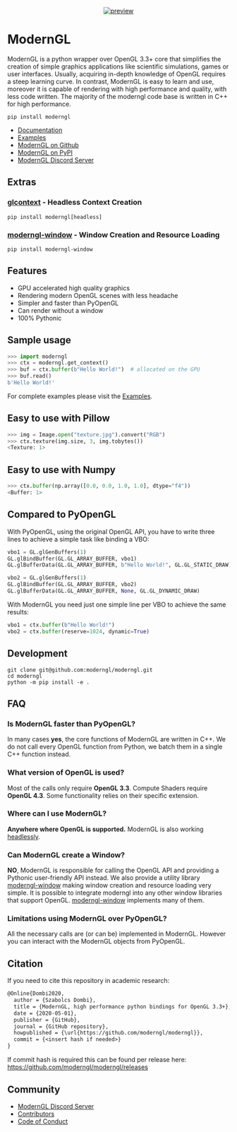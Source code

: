 <div align="center">

[![preview](https://github.com/moderngl/moderngl/assets/11232402/b314f7af-0c0a-4b7d-b4f5-857f426454ca)](#readme)

</div>

# ModernGL

ModernGL is a python wrapper over OpenGL 3.3+ core that simplifies the creation of simple graphics applications like scientific simulations, games or user interfaces. Usually, acquiring in-depth knowledge of OpenGL requires a steep learning curve. In contrast, ModernGL is easy to learn and use, moreover it is capable of rendering with high performance and quality, with less code written. The majority of the moderngl
code base is written in C++ for high performance.

```
pip install moderngl
```

- [Documentation](https://moderngl.readthedocs.io/)
- [Examples](https://github.com/moderngl/moderngl/tree/master/examples/#readme)
- [ModernGL on Github](https://github.com/moderngl/moderngl/)
- [ModernGL on PyPI](https://pypi.org/project/ModernGL/)
- [ModernGL Discord Server](https://discord.gg/UEMtW8D)

## Extras

### [glcontext](https://github.com/moderngl/glcontext) - Headless Context Creation

```
pip install moderngl[headless]
```

### [moderngl-window](https://github.com/moderngl/moderngl-window) - Window Creation and Resource Loading

```
pip install moderngl-window
```

## Features

- GPU accelerated high quality graphics
- Rendering modern OpenGL scenes with less headache
- Simpler and faster than PyOpenGL
- Can render without a window
- 100% Pythonic

## Sample usage

```py
>>> import moderngl
>>> ctx = moderngl.get_context()
>>> buf = ctx.buffer(b"Hello World!")  # allocated on the GPU
>>> buf.read()
b'Hello World!'
```

For complete examples please visit the [Examples](https://github.com/moderngl/moderngl/tree/master/examples/#readme).

## Easy to use with Pillow

```py
>>> img = Image.open("texture.jpg").convert("RGB")
>>> ctx.texture(img.size, 3, img.tobytes())
<Texture: 1>
```

## Easy to use with Numpy

```py
>>> ctx.buffer(np.array([0.0, 0.0, 1.0, 1.0], dtype="f4"))
<Buffer: 1>
```

## Compared to PyOpenGL

With PyOpenGL, using the original OpenGL API, you have to write three lines to
achieve a simple task like binding a VBO:

```py
vbo1 = GL.glGenBuffers(1)
GL.glBindBuffer(GL.GL_ARRAY_BUFFER, vbo1)
GL.glBufferData(GL.GL_ARRAY_BUFFER, b"Hello World!", GL.GL_STATIC_DRAW)

vbo2 = GL.glGenBuffers(1)
GL.glBindBuffer(GL.GL_ARRAY_BUFFER, vbo2)
GL.glBufferData(GL.GL_ARRAY_BUFFER, None, GL.GL_DYNAMIC_DRAW)
```

With ModernGL you need just one simple line per VBO to achieve the same results:

```py
vbo1 = ctx.buffer(b"Hello World!")
vbo2 = ctx.buffer(reserve=1024, dynamic=True)
```

## Development

```
git clone git@github.com:moderngl/moderngl.git
cd moderngl
python -m pip install -e .
```

## FAQ

### Is ModernGL faster than PyOpenGL?

In many cases **yes**, the core functions of ModernGL are written in C++.
We do not call every OpenGL function from Python, we batch them in a single C++ function instead.

### What version of OpenGL is used?

Most of the calls only require **OpenGL 3.3**.
Compute Shaders require **OpenGL 4.3**.
Some functionality relies on their specific extension.

### Where can I use ModernGL?

**Anywhere where OpenGL is supported.** ModernGL is also working [headlessly](examples/headless).

### Can ModernGL create a Window?

**NO**, ModernGL is responsible for calling the OpenGL API and providing a Pythonic user-friendly API instead.
We also provide a utility library [moderngl-window](https://github.com/moderngl/moderngl-window)
making window creation and resource loading very simple.
It is possible to integrate moderngl into any other window libraries that support OpenGL.
[moderngl-window](https://github.com/moderngl/moderngl-window) implements many of them.

### Limitations using ModernGL over PyOpenGL?

All the necessary calls are (or can be) implemented in ModernGL.
However you can interact with the ModernGL objects from PyOpenGL.

## Citation

If you need to cite this repository in academic research:

```txt
@Online{Dombi2020,
  author = {Szabolcs Dombi},
  title = {ModernGL, high performance python bindings for OpenGL 3.3+},
  date = {2020-05-01},
  publisher = {GitHub},
  journal = {GitHub repository},
  howpublished = {\url{https://github.com/moderngl/moderngl}},
  commit = {<insert hash if needed>}
}
```

If commit hash is required this can be found per release here:
https://github.com/moderngl/moderngl/releases

## Community

- [ModernGL Discord Server](https://discord.gg/UEMtW8D)
- [Contributors](https://github.com/moderngl/moderngl/graphs/contributors)
- [Code of Conduct](https://github.com/moderngl/moderngl/blob/master/.github/CODE_OF_CONDUCT.md)
